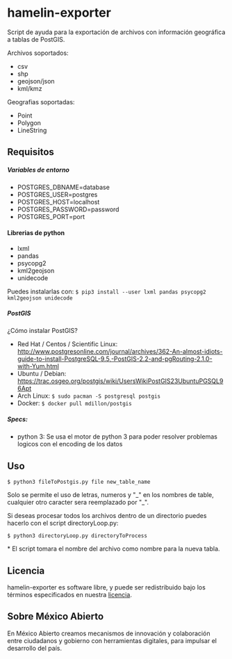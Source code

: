 # hamelin-exporter

Script de ayuda para la exportación de archivos con información geográfica a tablas de PostGIS.

Archivos soportados:
- csv
- shp
- geojson/json
- kml/kmz

Geografias soportadas:
- Point
- Polygon
- LineString

## Requisitos

##### Variables de entorno
- POSTGRES_DBNAME=database
- POSTGRES_USER=postgres
- POSTGRES_HOST=localhost
- POSTGRES_PASSWORD=password
- POSTGRES_PORT=port

#### Librerias de python
- lxml
- pandas
- psycopg2
- kml2geojson
- unidecode

Puedes instalarlas con: ```$ pip3 install --user lxml pandas psycopg2 kml2geojson unidecode```

##### PostGIS
¿Cómo instalar PostGIS?
- Red Hat / Centos / Scientific Linux: http://www.postgresonline.com/journal/archives/362-An-almost-idiots-guide-to-install-PostgreSQL-9.5,-PostGIS-2.2-and-pgRouting-2.1.0-with-Yum.html
- Ubuntu / Debian: https://trac.osgeo.org/postgis/wiki/UsersWikiPostGIS23UbuntuPGSQL96Apt
- Arch Linux: ```$ sudo pacman -S postgresql postgis```
- Docker: ```$ docker pull mdillon/postgis```

##### Specs:
- python 3: Se usa el motor de python 3 para poder resolver problemas logicos con el encoding de los datos

## Uso
```$ python3 fileToPostgis.py file new_table_name```

Solo se permite el uso de letras, numeros y "\_" en los nombres de table, cualquier otro caracter sera reemplazado por "\_".

Si deseas procesar todos los archivos dentro de un directorio puedes hacerlo con el script directoryLoop.py:

```$ python3 directoryLoop.py directoryToProcess```

\* El script tomara el nombre del archivo como nombre para la nueva tabla.

## Licencia
hamelin-exporter es software libre, y puede ser redistribuido bajo los términos especificados en nuestra [licencia](https://datos.gob.mx/libreusomx).

## Sobre México Abierto
En México Abierto creamos mecanismos de innovación y colaboración entre ciudadanos y gobierno con herramientas digitales, para	impulsar el desarrollo del país.

